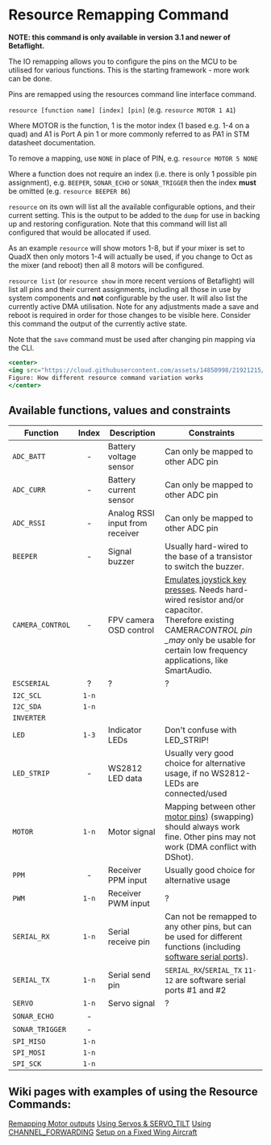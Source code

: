 # Resource Remapping Command

**NOTE: this command is only available in version 3.1 and newer of Betaflight.**

The IO remapping allows you to configure the pins on the MCU to be utilised for various functions. This is the starting framework - more work can be done.

Pins are remapped using the resources command line interface command.

`resource [function name] [index] [pin]` (e.g. `resource MOTOR 1 A1`)

Where MOTOR is the function, 1 is the motor index (1 based e.g. 1-4 on a quad) and A1 is Port A pin 1 or more commonly referred to as PA1 in STM datasheet documentation.

To remove a mapping, use `NONE` in place of PIN, e.g. `resource MOTOR 5 NONE`

Where a function does not require an index (i.e. there is only 1 possible pin assignment), e.g. `BEEPER`, `SONAR_ECHO` or `SONAR_TRIGGER` then the index **must** be omitted (e.g. `resource BEEPER B6`)

`resource` on its own will list all the available configurable options, and their current setting. This is the output to be added to the `dump` for use in backing up and restoring configuration. Note that this command will list all configured that would be allocated if used.

As an example `resource` will show motors 1-8, but if your mixer is set to QuadX then only motors 1-4 will actually be used, if you change to Oct as the mixer (and reboot) then all 8 motors will be configured.

`resource list` (or `resource show` in more recent versions of Betaflight) will list all pins and their current assignments, including all those in use by system components and **not** configurable by the user. It will also list the currently active DMA utilisation. Note for any adjustments made a save and reboot is required in order for those changes to be visible here. Consider this command the output of the currently active state.

Note that the `save` command must be used after changing pin mapping via the CLI.

```jsx
<center>
<img src="https://cloud.githubusercontent.com/assets/14850998/21921215/c5d3521c-d9a9-11e6-8ed8-c53afdbda50f.jpg" width="70%"><br>
Figure: How different resource command variation works
</center>
```

## Available functions, values and constraints

| Function         | Index | Description                     | Constraints                                                                                                                                                                                                                                      |
| ---------------- | :---: | ------------------------------- | ------------------------------------------------------------------------------------------------------------------------------------------------------------------------------------------------------------------------------------------------ |
| `ADC_BATT`       |   -   | Battery voltage sensor          | Can only be mapped to other ADC pin                                                                                                                                                                                                              |
| `ADC_CURR`       |   -   | Battery current sensor          | Can only be mapped to other ADC pin                                                                                                                                                                                                              |
| `ADC_RSSI`       |   -   | Analog RSSI input from receiver | Can only be mapped to other ADC pin                                                                                                                                                                                                              |
| `BEEPER`         |   -   | Signal buzzer                   | Usually hard-wired to the base of a transistor to switch the buzzer.                                                                                                                                                                             |
| `CAMERA_CONTROL` |   -   | FPV camera OSD control          | [Emulates joystick key presses](<FPV-Camera-Control-Joystick-Emulation>). Needs hard-wired resistor and/or capacitor.<br/>Therefore existing CAMERA*CONTROL pin \_may* only be usable for certain low frequency applications, like SmartAudio. |
| `ESCSERIAL`      |   ?   | ?                               | ?                                                                                                                                                                                                                                                |
| `I2C_SCL`        | `1-n` |                                 |                                                                                                                                                                                                                                                  |
| `I2C_SDA`        | `1-n` |                                 |                                                                                                                                                                                                                                                  |
| `INVERTER`       |       |                                 |                                                                                                                                                                                                                                                  |
| `LED`            | `1-3` | Indicator LEDs                  | Don't confuse with LED_STRIP!                                                                                                                                                                                                                    |
| `LED_STRIP`      |   -   | WS2812 LED data                 | Usually very good choice for alternative usage, if no WS2812-LEDs are connected/used                                                                                                                                                             |
| `MOTOR`          | `1-n` | Motor signal                    | Mapping between other [motor pins](Remapping-Motors-with-Resource-Command)) (swapping) should always work fine. Other pins may not work (DMA conflict with DShot).                                                                               |
| `PPM`            |   -   | Receiver PPM input              | Usually good choice for alternative usage                                                                                                                                                                                                        |
| `PWM`            | `1-n` | Receiver PWM input              | ?                                                                                                                                                                                                                                                |
| `SERIAL_RX`      | `1-n` | Serial receive pin              | Can not be remapped to any other pins, but can be used for different functions (including [software serial ports](Single-Wire-Software-Serial)).                                                                                                 |
| `SERIAL_TX`      | `1-n` | Serial send pin                 | `SERIAL_RX`/`SERIAL_TX` `11-12` are software serial ports #1 and #2                                                                                                                                                                              |
| `SERVO`          | `1-n` | Servo signal                    | ?                                                                                                                                                                                                                                                |
| `SONAR_ECHO`     |   -   |                                 |                                                                                                                                                                                                                                                  |
| `SONAR_TRIGGER`  |   -   |                                 |                                                                                                                                                                                                                                                  |
| `SPI_MISO`       | `1-n` |                                 |                                                                                                                                                                                                                                                  |
| `SPI_MOSI`       | `1-n` |                                 |                                                                                                                                                                                                                                                  |
| `SPI_SCK`        | `1-n` |                                 |                                                                                                                                                                                                                                                  |

## Wiki pages with examples of using the Resource Commands:

[Remapping Motor outputs](Remapping-Motors-with-Resource-Command)
[Using Servos & SERVO_TILT](Servos-&-SERVO_TILT-for-3.1)
[Using CHANNEL_FORWARDING](CHANNEL_FORWARDING-for-3.1)
[Setup on a Fixed Wing Aircraft](Setup-for-a-Fixed-Wing-Aircraft)
